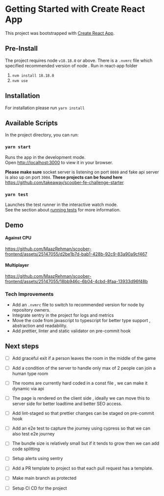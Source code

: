 # Getting Started with Create React App

This project was bootstrapped with [Create React App](https://github.com/facebook/create-react-app).

## Pre-Install
The project requires node `v18.18.0` or above. There is a `.nvmrc` file which specified recommended version of node .
Run in react-app folder
1. `nvm install 18.18.0`
2. `nvm use`

## Installation
For installation please run
`yarn install` 

## Available Scripts

In the project directory, you can run:

### `yarn start`

Runs the app in the development mode.\
Open [http://localhost:3000](http://localhost:3000) to view it in your browser.

**Please make sure** socket server is listening on port `8080` and fake api server is also up on port `3004`. 
**These projects can be found here**
https://github.com/takeaway/scoober-fe-challenge-starter

### `yarn test`

Launches the test runner in the interactive watch mode.\
See the section about [running tests](https://facebook.github.io/create-react-app/docs/running-tests) for more information.

## Demo
#### Against CPU

https://github.com/MaazRehman/scoober-frontend/assets/25147055/d2be1b7d-bab1-428b-92c9-83a90a9cf467

#### Multiplayer 

https://github.com/MaazRehman/scoober-frontend/assets/25147055/18bb946c-6b04-4cbd-8faa-13933d96f48b

### Tech Improvements

- Add an `.nvmrc` file to switch to recommended version for node by repository owners.
- Integrate sentry in the project for logs and metrics
- Move the code from javascript to typescript for better type support , abstraction and readability.
- Add prettier, linter and static validator on pre-commit hook


## Next steps
- [ ] Add graceful exit if a person leaves the room in the middle of the game
- [ ] Add a condition of the server to handle only max of 2 people can join a human type room
- [ ] The rooms are currently hard coded in a const file , we can make it dynamic via api
- [ ] The page is rendered on the client side , ideally we can move this to server side for better loadtime and better SEO access.
- [ ] Add lint-staged so that prettier changes can be staged on pre-commit hook
- [ ] Add an e2e test to capture the journey using cypress so that we can also test e2e journey
- [ ] The bundle size is relatively small but if it tends to grow then we can add code splitting
- [ ] Setup alerts using sentry
- [ ] Add a PR template to project so that each pull request has a template.
- [ ] Make main branch as protected
- [ ] Setup CI CD for the project



